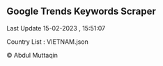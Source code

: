 

## Google Trends Keywords Scraper 
 
Last Update 15-02-2023 , 15:51:07

Country List :
VIETNAM.json



© Abdul Muttaqin 
